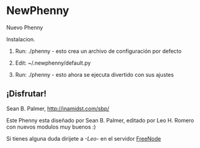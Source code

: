 # NewPhenny
Nuevo Phenny

Instalacion.

1) Run: ./phenny - esto crea un archivo de configuración por defecto

2) Edit: ~/.newphenny/default.py

3) Run: ./phenny - esto ahora se ejecuta divertido con sus ajustes

¡Disfrutar!
-- 
Sean B. Palmer, http://inamidst.com/sbp/

Este Phenny esta diseñado por Sean B. Palmer, editado por Leo H. Romero con nuevos modulos muy buenos :) 

Si tienes alguna duda dirijete a _-Leo-_ en el servidor <a href="https://webchat.freenode.net/?channels=#U_U" target="_blank">FreeNode</a>
